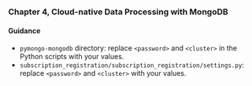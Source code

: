### Chapter 4, Cloud-native Data Processing with MongoDB

#### Guidance
- `pymongo-mongodb` directory: replace `<password>` and `<cluster>` in the Python scripts with your values.
- `subscription_registration/subscription_registration/settings.py`: replace `<password>` and `<cluster>` with your values.
